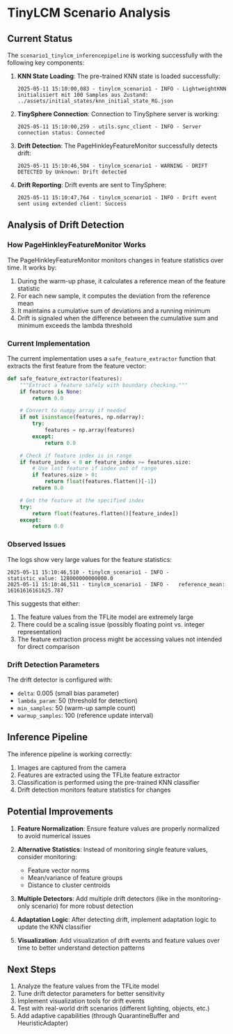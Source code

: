 # TinyLCM Scenario Analysis

## Current Status

The `scenario1_tinylcm_inferencepipeline` is working successfully with the following key components:

1. **KNN State Loading**: The pre-trained KNN state is loaded successfully:
   ```
   2025-05-11 15:10:00,083 - tinylcm_scenario1 - INFO - LightweightKNN initialisiert mit 100 Samples aus Zustand: ../assets/initial_states/knn_initial_state_RG.json
   ```

2. **TinySphere Connection**: Connection to TinySphere server is working:
   ```
   2025-05-11 15:10:00,259 - utils.sync_client - INFO - Server connection status: Connected
   ```

3. **Drift Detection**: The PageHinkleyFeatureMonitor successfully detects drift:
   ```
   2025-05-11 15:10:46,504 - tinylcm_scenario1 - WARNING - DRIFT DETECTED by Unknown: Drift detected
   ```

4. **Drift Reporting**: Drift events are sent to TinySphere:
   ```
   2025-05-11 15:10:47,764 - tinylcm_scenario1 - INFO - Drift event sent using extended client: Success
   ```

## Analysis of Drift Detection

### How PageHinkleyFeatureMonitor Works

The PageHinkleyFeatureMonitor monitors changes in feature statistics over time. It works by:

1. During the warm-up phase, it calculates a reference mean of the feature statistic
2. For each new sample, it computes the deviation from the reference mean
3. It maintains a cumulative sum of deviations and a running minimum
4. Drift is signaled when the difference between the cumulative sum and minimum exceeds the lambda threshold

### Current Implementation

The current implementation uses a `safe_feature_extractor` function that extracts the first feature from the feature vector:

```python
def safe_feature_extractor(features):
    """Extract a feature safely with boundary checking."""
    if features is None:
        return 0.0

    # Convert to numpy array if needed
    if not isinstance(features, np.ndarray):
        try:
            features = np.array(features)
        except:
            return 0.0

    # Check if feature index is in range
    if feature_index < 0 or feature_index >= features.size:
        # Use last feature if index out of range
        if features.size > 0:
            return float(features.flatten()[-1])
        return 0.0

    # Get the feature at the specified index
    try:
        return float(features.flatten()[feature_index])
    except:
        return 0.0
```

### Observed Issues

The logs show very large values for the feature statistics:

```
2025-05-11 15:10:46,510 - tinylcm_scenario1 - INFO -   statistic_value: 128000000000000.0
2025-05-11 15:10:46,511 - tinylcm_scenario1 - INFO -   reference_mean: 16161616161625.787
```

This suggests that either:
1. The feature values from the TFLite model are extremely large
2. There could be a scaling issue (possibly floating point vs. integer representation)
3. The feature extraction process might be accessing values not intended for direct comparison

### Drift Detection Parameters

The drift detector is configured with:
- `delta`: 0.005 (small bias parameter)
- `lambda_param`: 50 (threshold for detection)
- `min_samples`: 50 (warm-up sample count)
- `warmup_samples`: 100 (reference update interval)

## Inference Pipeline

The inference pipeline is working correctly:
1. Images are captured from the camera
2. Features are extracted using the TFLite feature extractor
3. Classification is performed using the pre-trained KNN classifier
4. Drift detection monitors feature statistics for changes

## Potential Improvements

1. **Feature Normalization**: Ensure feature values are properly normalized to avoid numerical issues

2. **Alternative Statistics**: Instead of monitoring single feature values, consider monitoring:
   - Feature vector norms
   - Mean/variance of feature groups
   - Distance to cluster centroids

3. **Multiple Detectors**: Add multiple drift detectors (like in the monitoring-only scenario) for more robust detection

4. **Adaptation Logic**: After detecting drift, implement adaptation logic to update the KNN classifier

5. **Visualization**: Add visualization of drift events and feature values over time to better understand detection patterns

## Next Steps

1. Analyze the feature values from the TFLite model
2. Tune drift detector parameters for better sensitivity
3. Implement visualization tools for drift events
4. Test with real-world drift scenarios (different lighting, objects, etc.)
5. Add adaptive capabilities (through QuarantineBuffer and HeuristicAdapter)